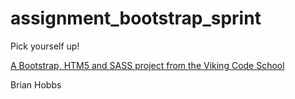 assignment_bootstrap_sprint
===========================

Pick yourself up!

[A Bootstrap, HTM5 and SASS project from the Viking Code School](http://www.vikingcodeschool.com)

Brian Hobbs
